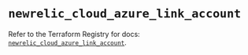 # `newrelic_cloud_azure_link_account`

Refer to the Terraform Registry for docs: [`newrelic_cloud_azure_link_account`](https://registry.terraform.io/providers/newrelic/newrelic/3.42.0/docs/resources/cloud_azure_link_account).
